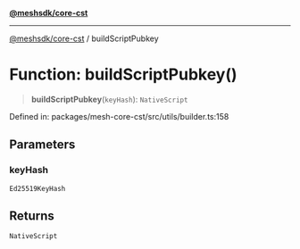 [**@meshsdk/core-cst**](../README.md)

***

[@meshsdk/core-cst](../globals.md) / buildScriptPubkey

# Function: buildScriptPubkey()

> **buildScriptPubkey**(`keyHash`): `NativeScript`

Defined in: packages/mesh-core-cst/src/utils/builder.ts:158

## Parameters

### keyHash

`Ed25519KeyHash`

## Returns

`NativeScript`
